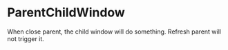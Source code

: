 # ParentChildWindow
When close parent, the child window will do something. Refresh parent will not trigger it.
